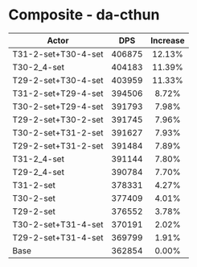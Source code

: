# Composite - da-cthun
| Actor | DPS | Increase |
|---|:---:|:---:|
|T31-2-set+T30-4-set|406875|12.13%|
|T30-2_4-set|404183|11.39%|
|T29-2-set+T30-4-set|403959|11.33%|
|T31-2-set+T29-4-set|394506|8.72%|
|T30-2-set+T29-4-set|391793|7.98%|
|T29-2-set+T30-2-set|391745|7.96%|
|T30-2-set+T31-2-set|391627|7.93%|
|T29-2-set+T31-2-set|391484|7.89%|
|T31-2_4-set|391144|7.80%|
|T29-2_4-set|390784|7.70%|
|T31-2-set|378331|4.27%|
|T30-2-set|377409|4.01%|
|T29-2-set|376552|3.78%|
|T30-2-set+T31-4-set|370191|2.02%|
|T29-2-set+T31-4-set|369799|1.91%|
|Base|362854|0.00%|

